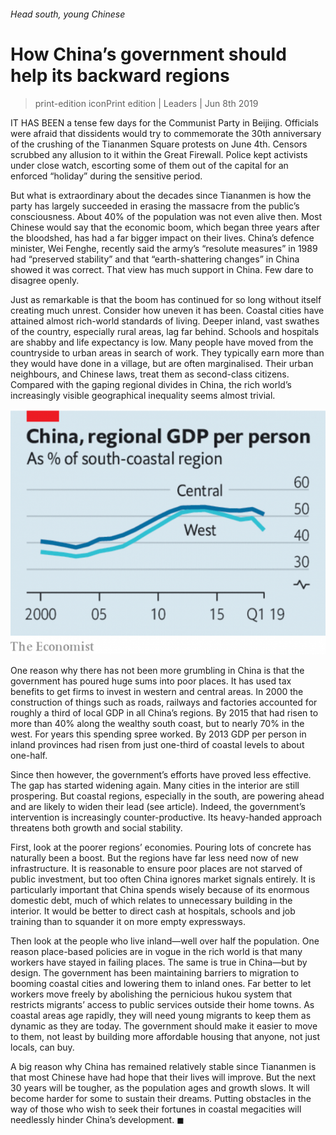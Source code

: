 ###### Head south, young Chinese

# How China’s government should help its backward regions 

> print-edition iconPrint edition | Leaders | Jun 8th 2019 

IT HAS BEEN a tense few days for the Communist Party in Beijing. Officials were afraid that dissidents would try to commemorate the 30th anniversary of the crushing of the Tiananmen Square protests on June 4th. Censors scrubbed any allusion to it within the Great Firewall. Police kept activists under close watch, escorting some of them out of the capital for an enforced “holiday” during the sensitive period. 

But what is extraordinary about the decades since Tiananmen is how the party has largely succeeded in erasing the massacre from the public’s consciousness. About 40% of the population was not even alive then. Most Chinese would say that the economic boom, which began three years after the bloodshed, has had a far bigger impact on their lives. China’s defence minister, Wei Fenghe, recently said the army’s “resolute measures” in 1989 had “preserved stability” and that “earth-shattering changes” in China showed it was correct. That view has much support in China. Few dare to disagree openly. 

Just as remarkable is that the boom has continued for so long without itself creating much unrest. Consider how uneven it has been. Coastal cities have attained almost rich-world standards of living. Deeper inland, vast swathes of the country, especially rural areas, lag far behind. Schools and hospitals are shabby and life expectancy is low. Many people have moved from the countryside to urban areas in search of work. They typically earn more than they would have done in a village, but are often marginalised. Their urban neighbours, and Chinese laws, treat them as second-class citizens. Compared with the gaping regional divides in China, the rich world’s increasingly visible geographical inequality seems almost trivial. 

![image](images/20190608_ldc211.png) 

One reason why there has not been more grumbling in China is that the government has poured huge sums into poor places. It has used tax benefits to get firms to invest in western and central areas. In 2000 the construction of things such as roads, railways and factories accounted for roughly a third of local GDP in all China’s regions. By 2015 that had risen to more than 40% along the wealthy south coast, but to nearly 70% in the west. For years this spending spree worked. By 2013 GDP per person in inland provinces had risen from just one-third of coastal levels to about one-half. 

Since then however, the government’s efforts have proved less effective. The gap has started widening again. Many cities in the interior are still prospering. But coastal regions, especially in the south, are powering ahead and are likely to widen their lead (see article). Indeed, the government’s intervention is increasingly counter-productive. Its heavy-handed approach threatens both growth and social stability. 

First, look at the poorer regions’ economies. Pouring lots of concrete has naturally been a boost. But the regions have far less need now of new infrastructure. It is reasonable to ensure poor places are not starved of public investment, but too often China ignores market signals entirely. It is particularly important that China spends wisely because of its enormous domestic debt, much of which relates to unnecessary building in the interior. It would be better to direct cash at hospitals, schools and job training than to squander it on more empty expressways. 

Then look at the people who live inland—well over half the population. One reason place-based policies are in vogue in the rich world is that many workers have stayed in failing places. The same is true in China—but by design. The government has been maintaining barriers to migration to booming coastal cities and lowering them to inland ones. Far better to let workers move freely by abolishing the pernicious hukou system that restricts migrants’ access to public services outside their home towns. As coastal areas age rapidly, they will need young migrants to keep them as dynamic as they are today. The government should make it easier to move to them, not least by building more affordable housing that anyone, not just locals, can buy. 

A big reason why China has remained relatively stable since Tiananmen is that most Chinese have had hope that their lives will improve. But the next 30 years will be tougher, as the population ages and growth slows. It will become harder for some to sustain their dreams. Putting obstacles in the way of those who wish to seek their fortunes in coastal megacities will needlessly hinder China’s development. ◼ 

